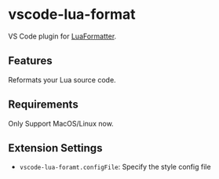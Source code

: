 # vscode-lua-format

VS Code plugin for [LuaFormatter](https://github.com/Koihik/LuaFormatter).

## Features
Reformats your Lua source code.

## Requirements
Only Support MacOS/Linux now.

## Extension Settings

* `vscode-lua-foramt.configFile`: Specify the style config file
